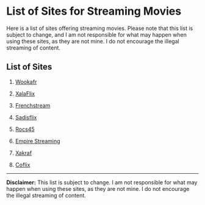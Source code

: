 # List of Sites for Streaming Movies

Here is a list of sites offering streaming movies. Please note that this list is subject to change, and I am not responsible for what may happen when using these sites, as they are not mine. I do not encourage the illegal streaming of content.

## List of Sites

1. <a href="https://vww.wookafr.org" target="_blank">Wookafr</a>

2. <a href="https://xalaflix.eu" target="_blank">XalaFlix</a>

3. <a href="https://frenchstream.vc" target="_blank">Frenchstream</a>

4. <a href="https://tv.sadisflix.org" target="_blank">Sadisflix</a>

5. <a href="https://rocs45.fr" target="_blank">Rocs45</a>

6. <a href="https://empire-streaming.live" target="_blank">Empire Streaming</a>

7. <a href="https://xakraf.com" target="_blank">Xakraf</a>

8. <a href="https://coflix.plus" target="_blank">Coflix</a>

---

**Disclaimer:** This list is subject to change. I am not responsible for what may happen when using these sites, as they are not mine. I do not encourage the illegal streaming of content.

